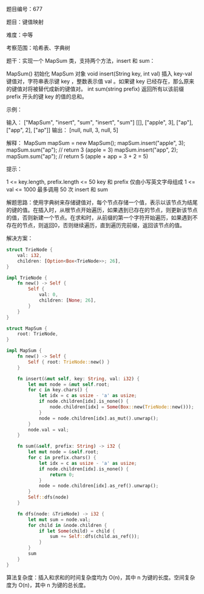 题目编号：677

题目：键值映射

难度：中等

考察范围：哈希表、字典树

题干：实现一个 MapSum 类，支持两个方法，insert 和 sum：

MapSum() 初始化 MapSum 对象
void insert(String key, int val) 插入 key-val 键值对，字符串表示键 key ，整数表示值 val 。如果键 key 已经存在，那么原来的键值对将被替代成新的键值对。
int sum(string prefix) 返回所有以该前缀 prefix 开头的键 key 的值的总和。
 

示例：

输入：
["MapSum", "insert", "sum", "insert", "sum"]
[[], ["apple", 3], ["ap"], ["app", 2], ["ap"]]
输出：
[null, null, 3, null, 5]

解释：
MapSum mapSum = new MapSum();
mapSum.insert("apple", 3);  
mapSum.sum("ap");           // return 3 (apple = 3)
mapSum.insert("app", 2);    
mapSum.sum("ap");           // return 5 (apple + app = 3 + 2 = 5)
 

提示：

1 <= key.length, prefix.length <= 50
key 和 prefix 仅由小写英文字母组成
1 <= val <= 1000
最多调用 50 次 insert 和 sum

解题思路：使用字典树来存储键值对，每个节点存储一个值，表示以该节点为结尾的键的值。在插入时，从根节点开始遍历，如果遇到已存在的节点，则更新该节点的值，否则新建一个节点。在求和时，从前缀的第一个字符开始遍历，如果遇到不存在的节点，则返回0，否则继续遍历，直到遍历完前缀，返回该节点的值。

解决方案：

```rust
struct TrieNode {
    val: i32,
    children: [Option<Box<TrieNode>>; 26],
}

impl TrieNode {
    fn new() -> Self {
        Self {
            val: 0,
            children: [None; 26],
        }
    }
}

struct MapSum {
    root: TrieNode,
}

impl MapSum {
    fn new() -> Self {
        Self { root: TrieNode::new() }
    }

    fn insert(&mut self, key: String, val: i32) {
        let mut node = &mut self.root;
        for c in key.chars() {
            let idx = c as usize - 'a' as usize;
            if node.children[idx].is_none() {
                node.children[idx] = Some(Box::new(TrieNode::new()));
            }
            node = node.children[idx].as_mut().unwrap();
        }
        node.val = val;
    }

    fn sum(&self, prefix: String) -> i32 {
        let mut node = &self.root;
        for c in prefix.chars() {
            let idx = c as usize - 'a' as usize;
            if node.children[idx].is_none() {
                return 0;
            }
            node = node.children[idx].as_ref().unwrap();
        }
        Self::dfs(node)
    }

    fn dfs(node: &TrieNode) -> i32 {
        let mut sum = node.val;
        for child in &node.children {
            if let Some(child) = child {
                sum += Self::dfs(child.as_ref());
            }
        }
        sum
    }
}
```

算法复杂度：插入和求和的时间复杂度均为 O(n)，其中 n 为键的长度。空间复杂度为 O(n)，其中 n 为键的总长度。